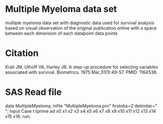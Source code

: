 # Multiple Myeloma data set
multiple myeloma data set with diagnostic data used for survival analysis based on visual observation of the original publication online
with a space between each dimension of each datapoint data points

# Citation
Krall JM, Uthoff VA, Harley JB. A step-up procedure for selecting variables associated with survival. Biometrics. 1975 Mar;31(1):49-57. PMID: 1164538.

# SAS Read file
data MultipleMyeloma;
  infile "MultipleMyeloma.prn" firstobs=2 delimiter=" ";
  input Case t tprime ad x0 x1 x2 x3 x4 x5 x6 x7 x8 x9 x10 x11 x12 x13 x14 x15 x16;
run;
